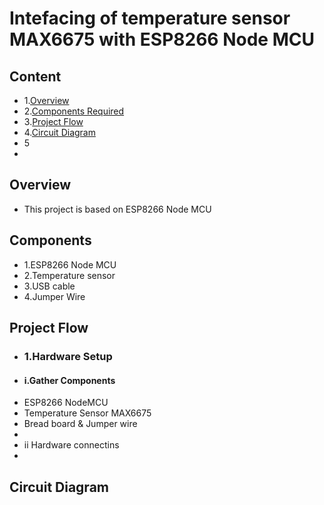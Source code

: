 # Intefacing of temperature sensor MAX6675 with ESP8266 Node MCU


## Content
- 1.[Overview](#overview)
- 2.[Components Required](#components)
- 3.[Project Flow](#project-flow)
- 4.[Circuit Diagram](#circuit-diagram)
- 5
- 





## Overview
- This project is based on ESP8266 Node MCU

## Components 
- 1.ESP8266 Node MCU
- 2.Temperature sensor
- 3.USB cable
- 4.Jumper Wire

 ## Project Flow
 - ### 1.Hardware Setup
 - #### i.Gather Components
 - ESP8266 NodeMCU
 - Temperature Sensor MAX6675
 - Bread board & Jumper wire
 - 
 - ii Hardware connectins
 - 



 ## Circuit Diagram



